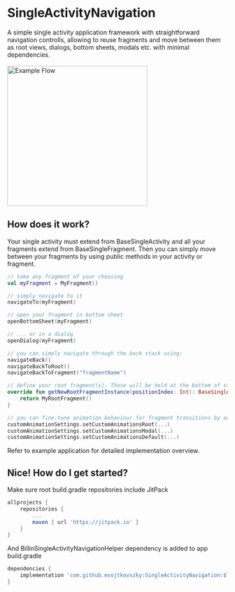 # SingleActivityNavigation
A simple single activity application framework with straightforward navigation controlls, allowing
to reuse fragments and move between them as root views, dialogs, bottom sheets, modals etc. with minimal dependencies.
<br/><br/>
<img src="example.gif" alt="Example Flow" width="320"/>

## How does it work?
Your single activity must extend from BaseSingleActivity and all your fragments extend from BaseSingleFragment.
Then you can simply move between your fragments by using public methods in your activity or fragment.

``` kotlin
// take any fragment of your choosing
val myFragment = MyFragment()

// simply navigate to it
navigateTo(myFragment)

// open your fragment in bottom sheet
openBottomSheet(myFragment)

// ... or in a dialog
openDialog(myFragment)

// you can simply navigate through the back stack using:
navigateBack()
navigateBackToRoot()
navigateBackToFragment("fragmentName")

// define your root fragment(s). Those will be held at the bottom of stack, intended as the initial activity's fragment
override fun getNewRootFragmentInstance(positionIndex: Int): BaseSingleFragment? {
    return MyRootFragment()
}

// you can fine-tune animation behaviour for fragment transitions by accessing customAnimationSettings
customAnimationSettings.setCustomAnimationsRoot(...)
customAnimationSettings.setCustomAnimationsModal(...)
customAnimationSettings.setCustomAnimationsDefault(...)
```

Refer to example application for detailed implementation overview.


## Nice! How do I get started?
Make sure root build.gradle repositories include JitPack
``` gradle
allprojects {
    repositories {
        ...
        maven { url 'https://jitpack.io' }
    }
}
```

And BillinSingleActivityNavigationHelper dependency is added to app build.gradle
``` gradle
dependencies {
    implementation 'com.github.mvojtkovszky:SingleActivityNavigation:$latest_version'
}
```

